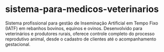 # sistema-para-medicos-veterinarios
Sistema profissional para gestão de Inseminação Artificial em Tempo Fixo (IATF) em rebanhos bovinos, equinos e ovinos. Desenvolvido para veterinários e produtores rurais, oferece controle completo do processo reprodutivo animal, desde o cadastro de clientes até o acompanhamento gestacional.
